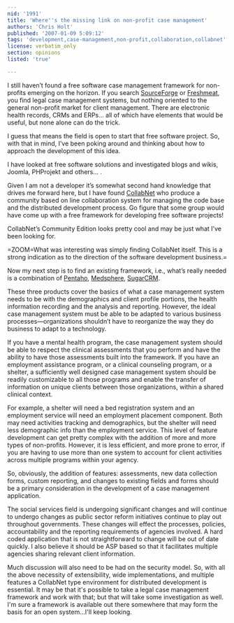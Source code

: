 ```yaml
---
nid: '1991'
title: 'Where''s the missing link on non-profit case management'
authors: 'Chris Holt'
published: '2007-01-09 5:09:12'
tags: 'development,case-management,non-profit,collaboration,collabnet'
license: verbatim_only
section: opinions
listed: 'true'

---
```

I still haven’t found a free software case management framework for non-profits emerging on the horizon. If you search [SourceForge](http://sourceforge.net) or [Freshmeat](http://freshmeat.net), you find legal case management systems, but nothing oriented to the general non-profit market for client management. There are electronic health records, CRMs and ERPs... all of which have elements that would be useful, but none alone can do the trick.

I guess that means the field is open to start that free software project. So, with that in mind, I’ve been poking around and thinking about how to approach the development of this idea.

I have looked at free software solutions and investigated blogs and wikis, Joomla, PHProjekt and others... .

Given I am not a developer it’s somewhat second hand knowledge that drives me forward here, but I have found [CollabNet](http://www.collab.net) who produce a community based on line collaboration system for managing the code base and the distributed development process. Go figure that some group would have come up with a free framework for developing free software projects!

CollabNet’s Community Edition looks pretty cool and may be just what I’ve been looking for.


=ZOOM=What was interesting was simply finding CollabNet itself. This is a strong indication as to the direction of the software development business.=

Now my next step is to find an existing framework, i.e., what’s really needed is a combination of [Pentaho](http://www.pentaho.com), [Medsphere](http://www.medsphere.com), [SugarCRM](http://www.sugarcrm.com/crm).

These three products cover the basics of what a case management system needs to be with the demographics and client profile portions, the health information recording and the analysis and reporting. However, the ideal case management system must be able to be adapted to various business processes—organizations shouldn’t have to reorganize the way they do business to adapt to a technology.

If you have a mental health program, the case management system should be able to respect the clinical assessments that you perform and have the ability to have those assessments built into the framework. If you have an employment assistance program, or a clinical counseling program, or a shelter, a sufficiently well designed case management system should be readily customizable to all those programs and enable the transfer of information on unique clients between those organizations, within a shared clinical context. 

For example, a shelter will need a bed registration system and an employment service will need an employment placement component. Both may need activities tracking and demographics, but the shelter will need less demographic info than the employment service. This level of feature development can get pretty complex with the addition of more and more types of non-profits. However, it is less efficient, and more prone to error, if you are having to use more than one system to account for client activities across multiple programs within your agency. 

So, obviously, the addition of features: assessments, new data collection forms, custom reporting, and changes to existing fields and forms should be a primary consideration in the development of a case management application. 

The social services field is undergoing significant changes and will continue to undergo changes as public sector reform initiatives continue to play out throughout governments. These changes will effect the processes, policies, accountability and the reporting requirements of agencies involved. A hard coded application that is not straightforward to change will be out of date quickly. I also believe it should be ASP based so that it facilitates multiple agencies sharing relevant client information.

Much discussion will also need to be had on the security model. So, with all the above necessity of extensibility, wide implementations, and multiple features a CollabNet type environment for distributed development is essential. It may be that it's possible to take a legal case management framework and work with that; but that will take some investigation as well. I'm sure a framework is available out there somewhere that may form the basis for an open system...I'll keep looking.

